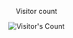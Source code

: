 <div align="center"> 
  <p>Visitor count</p>
  <img src="https://github.com/SURUJ404/{USERNAME}/count.svg" alt="Visitor's Count" />
</div>
